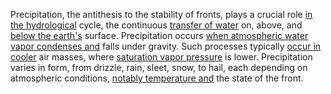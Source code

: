 
Precipitation, the antithesis to the stability of fronts, plays a crucial role [in the hydrological](2/1/1/1/2/1/.Hydrology) cycle, the continuous [transfer of water](1/3/3/3/3/2/.Water%20Extraction) on, above, and [below the earth's](3/3/3/1/2/3/_Above-Below) surface. Precipitation occurs [when atmospheric water](1/3/2/3/2/.Precipitation) [vapor condenses and](3/3/3/1/2/2/_Vapor-Liquid) falls under gravity. Such processes typically [occur in cooler](3/1/1/1/1/1/3/3/3/.Cooling%20Fan) air masses, where [saturation vapor pressure](3/3/3/1/2/2/_Vapor-Liquid) is lower. Precipitation varies in form, from drizzle, rain, sleet, snow, to hail, each depending on atmospheric conditions, [notably temperature and](1/3/2/3/2/_Rain-Snow%20Variation) the state of the front.

